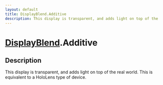 ```yaml
---
layout: default
title: DisplayBlend.Additive
description: This display is transparent, and adds light on top of the real world. This is equivalent to a HoloLens type of device.
---
```

# [DisplayBlend]({{site.url}}/Pages/Reference/DisplayBlend.html).Additive

## Description
This display is transparent, and adds light on top of
the real world. This is equivalent to a HoloLens type of device.

